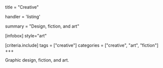title = "Creative"

handler = 'listing'

summary = "Design, fiction, and art"

[infobox]
style="art"

[criteria.include]
tags = ["creative"]
categories = ["creative", "art", "fiction"]
+++

Graphic design, fiction, and art.
